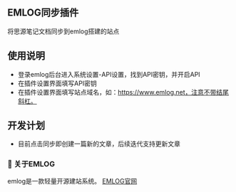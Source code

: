 ## EMLOG同步插件

将思源笔记文档同步到emlog搭建的站点

## 使用说明

- 登录emlog后台进入系统设置-API设置，找到API密钥，并开启API
- 在插件设置界面填写API密钥
- 在插件设置界面填写站点域名，如：https://www.emlog.net，注意不带结尾斜杠。

## 开发计划

- 目前点击同步即创建一篇新的文章，后续迭代支持更新文章

### 🚀 关于EMLOG

emlog是一款轻量开源建站系统。 [EMLOG官网](https://www.emlog.net)
